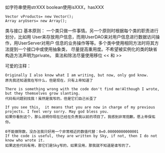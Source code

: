 如字符串使用strXXX
boolean使用isXXX，hasXXX

```
Vector vProducts= new Vector();
Array aryUsers= new Array(); 
```

类与接口
基本原则：
一个类只做一件事情。另一个原则时根据每个类的职责进行划分，比如用
User来存放用户信息，而用UserDAO来对用户信息进行数据访问操作，用UserServer对用户
信息的业务操作等等。多个类中使用相同方法时将其方法提到一个接口中或使用抽象类，
尽量提高重用度。不希望被实例化的类的缺省构造方法声明为private。
乘法和除法尽量使用移位 << 和 >>

可爱的注释：

```
Originally I also know what I am writing, but now, only god know.
原先我还知道我在写什么，但是现在，只有上帝知道了
```

```
There is something wrong with the code don't find me!Although I wrote, but they themselves grow slanting.
代码有问题别找我！虽然是我写的，但是它们自己长歪了
```

```
If you see this,  it means that you are now in charge of my previous projects. I feel very sorry. May god bless you.
如果你看到这个，那么说明你现在已经在负责我以前的项目了。我感到非常抱歉。愿上帝保佑你。
```

```
0不能做除数，没办法我只好用一个非常相近的数值代替：0=0.00000000000001
If the code is useful, they are written by Sky, if not, then I do not know who wrote it.
如果这些代码有用，那它们是Sky写的，如果没用，那我就不知道是谁写的了。
```

 